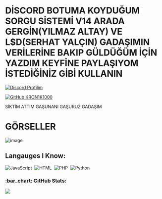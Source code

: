 # DİSCORD BOTUMA KOYDUĞUM SORGU SİSTEMİ V14 ARADA GERGİN(YILMAZ ALTAY) VE L$D(SERHAT YALÇIN) GADAŞIMIN VERİLERİNE BAKIP GÜLDÜĞÜM İÇİN YAZDIM KEYFİNE PAYLAŞIYOM İSTEDİĞİNİZ GİBİ KULLANIN
[![Discord Profilim](https://lanyard.cnrad.dev/api/1108498175653859358)](https://discord.com/users/1108498175653859358)&nbsp;

[![GitHub KRON1K1000](https://img.shields.io/github/followers/KRON1K1000?label=follow&style=social)](https://github.com/KRON1K1000)&nbsp;

SİKTİM ATTIM GAŞUNANI GAŞURUZ GADAŞIM
# GÖRSELLER
![image](https://github.com/user-attachments/assets/02be083f-064a-4371-b153-fc39c71684f0)


## Langauges I Know:
![JavaScript](https://img.shields.io/badge/-JavaScript-05122A?style=flat&logo=javascript)&nbsp;
![HTML](https://img.shields.io/badge/-HTML-05122A?style=flat&logo=HTML5)&nbsp;
![PHP](https://img.shields.io/badge/-PHP-05122A?style=flat&logo=PHP)&nbsp;
![Python](https://img.shields.io/badge/-python-05122A?style=flat&logo=python)&nbsp;

<h3 align="left">:bar_chart: GitHub Stats:</h3>
<p align="left">
<img src="https://github-profile-trophy.vercel.app/?username=KRON1K1000&theme=radical" />
</p>
